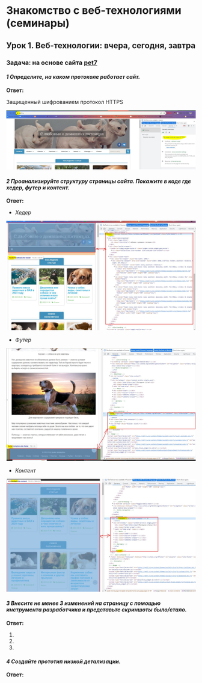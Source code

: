 # Знакомство с веб-технологиями (семинары)

## Урок 1. Веб-технологии: вчера, сегодня, завтра

### **Задача:** на основе сайта [pet7](https://pet7.ru/)

#### *1 Определите, на каком протоколе работает сайт.*

**Ответ:**

Защищенный шифрованием протокол HTTPS

![1.jpg](1.jpg)

#### *2 Проанализируйте структуру страницы сайта. Покажите в коде где хедер, футер и контент.*

**Ответ:**

* *Хедер*

![2.jpg](2.jpg)

* *Футер*

![4.jpg](4.jpg)

* *Контент*

![3.jpg](3.jpg)

#### *3 Внесите не менее 3 изменений на страницу с помощью инструмента разработчика и представьте скриншоты было/стало.*

**Ответ:**

1.

2.

3.

#### *4 Создайте прототип низкой детализации.*

**Ответ:**
